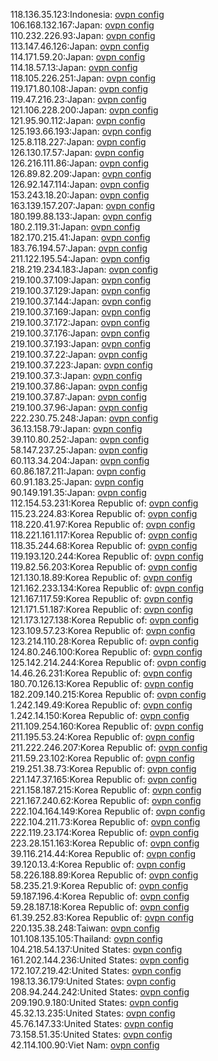 118.136.35.123:Indonesia: [ovpn config](vpn/118_136_35_123.ovpn)  
106.168.132.167:Japan: [ovpn config](vpn/106_168_132_167.ovpn)  
110.232.226.93:Japan: [ovpn config](vpn/110_232_226_93.ovpn)  
113.147.46.126:Japan: [ovpn config](vpn/113_147_46_126.ovpn)  
114.171.59.20:Japan: [ovpn config](vpn/114_171_59_20.ovpn)  
114.18.57.13:Japan: [ovpn config](vpn/114_18_57_13.ovpn)  
118.105.226.251:Japan: [ovpn config](vpn/118_105_226_251.ovpn)  
119.171.80.108:Japan: [ovpn config](vpn/119_171_80_108.ovpn)  
119.47.216.23:Japan: [ovpn config](vpn/119_47_216_23.ovpn)  
121.106.228.200:Japan: [ovpn config](vpn/121_106_228_200.ovpn)  
121.95.90.112:Japan: [ovpn config](vpn/121_95_90_112.ovpn)  
125.193.66.193:Japan: [ovpn config](vpn/125_193_66_193.ovpn)  
125.8.118.227:Japan: [ovpn config](vpn/125_8_118_227.ovpn)  
126.130.17.57:Japan: [ovpn config](vpn/126_130_17_57.ovpn)  
126.216.111.86:Japan: [ovpn config](vpn/126_216_111_86.ovpn)  
126.89.82.209:Japan: [ovpn config](vpn/126_89_82_209.ovpn)  
126.92.147.114:Japan: [ovpn config](vpn/126_92_147_114.ovpn)  
153.243.18.20:Japan: [ovpn config](vpn/153_243_18_20.ovpn)  
163.139.157.207:Japan: [ovpn config](vpn/163_139_157_207.ovpn)  
180.199.88.133:Japan: [ovpn config](vpn/180_199_88_133.ovpn)  
180.2.119.31:Japan: [ovpn config](vpn/180_2_119_31.ovpn)  
182.170.215.41:Japan: [ovpn config](vpn/182_170_215_41.ovpn)  
183.76.194.57:Japan: [ovpn config](vpn/183_76_194_57.ovpn)  
211.122.195.54:Japan: [ovpn config](vpn/211_122_195_54.ovpn)  
218.219.234.183:Japan: [ovpn config](vpn/218_219_234_183.ovpn)  
219.100.37.109:Japan: [ovpn config](vpn/219_100_37_109.ovpn)  
219.100.37.129:Japan: [ovpn config](vpn/219_100_37_129.ovpn)  
219.100.37.144:Japan: [ovpn config](vpn/219_100_37_144.ovpn)  
219.100.37.169:Japan: [ovpn config](vpn/219_100_37_169.ovpn)  
219.100.37.172:Japan: [ovpn config](vpn/219_100_37_172.ovpn)  
219.100.37.176:Japan: [ovpn config](vpn/219_100_37_176.ovpn)  
219.100.37.193:Japan: [ovpn config](vpn/219_100_37_193.ovpn)  
219.100.37.22:Japan: [ovpn config](vpn/219_100_37_22.ovpn)  
219.100.37.223:Japan: [ovpn config](vpn/219_100_37_223.ovpn)  
219.100.37.3:Japan: [ovpn config](vpn/219_100_37_3.ovpn)  
219.100.37.86:Japan: [ovpn config](vpn/219_100_37_86.ovpn)  
219.100.37.87:Japan: [ovpn config](vpn/219_100_37_87.ovpn)  
219.100.37.96:Japan: [ovpn config](vpn/219_100_37_96.ovpn)  
222.230.75.248:Japan: [ovpn config](vpn/222_230_75_248.ovpn)  
36.13.158.79:Japan: [ovpn config](vpn/36_13_158_79.ovpn)  
39.110.80.252:Japan: [ovpn config](vpn/39_110_80_252.ovpn)  
58.147.237.25:Japan: [ovpn config](vpn/58_147_237_25.ovpn)  
60.113.34.204:Japan: [ovpn config](vpn/60_113_34_204.ovpn)  
60.86.187.211:Japan: [ovpn config](vpn/60_86_187_211.ovpn)  
60.91.183.25:Japan: [ovpn config](vpn/60_91_183_25.ovpn)  
90.149.191.35:Japan: [ovpn config](vpn/90_149_191_35.ovpn)  
112.154.53.231:Korea Republic of: [ovpn config](vpn/112_154_53_231.ovpn)  
115.23.224.83:Korea Republic of: [ovpn config](vpn/115_23_224_83.ovpn)  
118.220.41.97:Korea Republic of: [ovpn config](vpn/118_220_41_97.ovpn)  
118.221.161.117:Korea Republic of: [ovpn config](vpn/118_221_161_117.ovpn)  
118.35.244.68:Korea Republic of: [ovpn config](vpn/118_35_244_68.ovpn)  
119.193.120.244:Korea Republic of: [ovpn config](vpn/119_193_120_244.ovpn)  
119.82.56.203:Korea Republic of: [ovpn config](vpn/119_82_56_203.ovpn)  
121.130.18.89:Korea Republic of: [ovpn config](vpn/121_130_18_89.ovpn)  
121.162.233.134:Korea Republic of: [ovpn config](vpn/121_162_233_134.ovpn)  
121.167.117.59:Korea Republic of: [ovpn config](vpn/121_167_117_59.ovpn)  
121.171.51.187:Korea Republic of: [ovpn config](vpn/121_171_51_187.ovpn)  
121.173.127.138:Korea Republic of: [ovpn config](vpn/121_173_127_138.ovpn)  
123.109.57.23:Korea Republic of: [ovpn config](vpn/123_109_57_23.ovpn)  
123.214.110.28:Korea Republic of: [ovpn config](vpn/123_214_110_28.ovpn)  
124.80.246.100:Korea Republic of: [ovpn config](vpn/124_80_246_100.ovpn)  
125.142.214.244:Korea Republic of: [ovpn config](vpn/125_142_214_244.ovpn)  
14.46.26.231:Korea Republic of: [ovpn config](vpn/14_46_26_231.ovpn)  
180.70.126.13:Korea Republic of: [ovpn config](vpn/180_70_126_13.ovpn)  
182.209.140.215:Korea Republic of: [ovpn config](vpn/182_209_140_215.ovpn)  
1.242.149.49:Korea Republic of: [ovpn config](vpn/1_242_149_49.ovpn)  
1.242.14.150:Korea Republic of: [ovpn config](vpn/1_242_14_150.ovpn)  
211.109.254.160:Korea Republic of: [ovpn config](vpn/211_109_254_160.ovpn)  
211.195.53.24:Korea Republic of: [ovpn config](vpn/211_195_53_24.ovpn)  
211.222.246.207:Korea Republic of: [ovpn config](vpn/211_222_246_207.ovpn)  
211.59.23.102:Korea Republic of: [ovpn config](vpn/211_59_23_102.ovpn)  
219.251.38.73:Korea Republic of: [ovpn config](vpn/219_251_38_73.ovpn)  
221.147.37.165:Korea Republic of: [ovpn config](vpn/221_147_37_165.ovpn)  
221.158.187.215:Korea Republic of: [ovpn config](vpn/221_158_187_215.ovpn)  
221.167.240.62:Korea Republic of: [ovpn config](vpn/221_167_240_62.ovpn)  
222.104.164.149:Korea Republic of: [ovpn config](vpn/222_104_164_149.ovpn)  
222.104.211.73:Korea Republic of: [ovpn config](vpn/222_104_211_73.ovpn)  
222.119.23.174:Korea Republic of: [ovpn config](vpn/222_119_23_174.ovpn)  
223.28.151.163:Korea Republic of: [ovpn config](vpn/223_28_151_163.ovpn)  
39.116.214.44:Korea Republic of: [ovpn config](vpn/39_116_214_44.ovpn)  
39.120.13.4:Korea Republic of: [ovpn config](vpn/39_120_13_4.ovpn)  
58.226.188.89:Korea Republic of: [ovpn config](vpn/58_226_188_89.ovpn)  
58.235.21.9:Korea Republic of: [ovpn config](vpn/58_235_21_9.ovpn)  
59.187.196.4:Korea Republic of: [ovpn config](vpn/59_187_196_4.ovpn)  
59.28.187.18:Korea Republic of: [ovpn config](vpn/59_28_187_18.ovpn)  
61.39.252.83:Korea Republic of: [ovpn config](vpn/61_39_252_83.ovpn)  
220.135.38.248:Taiwan: [ovpn config](vpn/220_135_38_248.ovpn)  
101.108.135.105:Thailand: [ovpn config](vpn/101_108_135_105.ovpn)  
104.218.54.137:United States: [ovpn config](vpn/104_218_54_137.ovpn)  
161.202.144.236:United States: [ovpn config](vpn/161_202_144_236.ovpn)  
172.107.219.42:United States: [ovpn config](vpn/172_107_219_42.ovpn)  
198.13.36.179:United States: [ovpn config](vpn/198_13_36_179.ovpn)  
208.94.244.242:United States: [ovpn config](vpn/208_94_244_242.ovpn)  
209.190.9.180:United States: [ovpn config](vpn/209_190_9_180.ovpn)  
45.32.13.235:United States: [ovpn config](vpn/45_32_13_235.ovpn)  
45.76.147.33:United States: [ovpn config](vpn/45_76_147_33.ovpn)  
73.158.51.35:United States: [ovpn config](vpn/73_158_51_35.ovpn)  
42.114.100.90:Viet Nam: [ovpn config](vpn/42_114_100_90.ovpn)  
